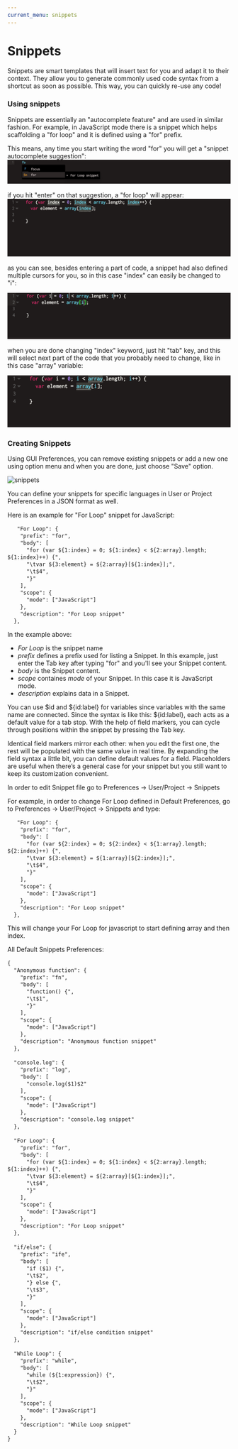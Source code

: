 ```yaml
---
current_menu: snippets
---
```


# Snippets

Snippets are smart templates that will insert text for you and adapt it to their context. They allow you to generate commonly used code syntax from a shortcut as soon as possible. This way, you can quickly re-use any code! 

### Using snippets
Snippets are essentially an "autocomplete feature" and are used in similar fashion.
For example, in JavaScript mode there is a snippet which helps scaffolding a "for loop" and it is defined using a "for" prefix.

This means, any time you start writing the word "for" you will get a "snippet autocomplete suggestion":
![snippet-for-suggestion](images/snippet-for-suggestion.png "snippet for suggestion")

if you hit "enter" on that suggestion, a "for loop" will appear:
![snippet-for](images/snippet-for-loop.png "snippet for loop")

as you can see, besides entering a part of code, a snippet had also defined multiple cursors for you, so in this case "index" can easily be changed to "i":

![snippet-for-i](images/snippet-for-loop-i.png "snippet for loop")

when you are done changing "index" keyword, just hit "tab" key, and this will select next part of the code that you probably need to change, like in this case "array" variable:

![snippet-for-array](images/snippet-for-loop-array.png "snippet for loop")

### Creating Snippets

Using GUI Preferences, you can remove existing snippets or add a new one using option menu and when you are done, just choose "Save" option.

![snippets](images/snippets.png "snippets")

You can define your snippets for specific languages in User or Project Preferences in a JSON format as well. 

Here is an example for "For Loop" snippet for JavaScript:

```
   "For Loop": {
    "prefix": "for",
    "body": [
      "for (var ${1:index} = 0; ${1:index} < ${2:array}.length; ${1:index}++) {",
      "\tvar ${3:element} = ${2:array}[${1:index}];",
      "\t$4",
      "}"
    ],
    "scope": {
      "mode": ["JavaScript"]
    },
    "description": "For Loop snippet"
  },
```

In the example above:

  - *For Loop* is the snippet name
  - *prefix* defines a prefix used for listing a Snippet. In this example, just enter the Tab key after typing "for" and you'll see your Snippet content.
  - *body* is the Snippet content.
  - *scope* containes *mode* of your Snippet. In this case it is JavaScript mode.
  - *description* explains data in a Snippet.
  

You can use $id and ${id:label} for variables since variables with the same name are connected. 
Since the syntax is like this: ${id:label}, each acts as a default value for a tab stop. With the help of field markers, you can cycle through positions within the snippet by pressing the Tab key.


Identical field markers mirror each other: when you edit the first one, the rest will be populated with the same value in real time.
By expanding the field syntax a little bit, you can define default values for a field. Placeholders are useful when there’s a general case for your snippet but you still want to keep its customization convenient.

In order to edit Snippet file go to Preferences -> User/Project -> Snippets

For example, in order to change For Loop defined in Default Preferences, go to Preferences -> User/Project -> Snippets and type:

```
   "For Loop": {
    "prefix": "for",
    "body": [
      "for (var ${2:index} = 0; ${2:index} < ${1:array}.length; ${2:index}++) {",
      "\tvar ${3:element} = ${1:array}[${2:index}];",
      "\t$4",
      "}"
    ],
    "scope": {
      "mode": ["JavaScript"]
    },
    "description": "For Loop snippet"
  },
```

This will change your For Loop for javascript to start defining array and then index.

All Default Snippets Preferences:
```
{
  "Anonymous function": {
    "prefix": "fn",
    "body": [
      "function() {",
      "\t$1",
      "}"
    ],
    "scope": {
      "mode": ["JavaScript"]
    },
    "description": "Anonymous function snippet"
  },
  
  "console.log": {
    "prefix": "log",
    "body": [
      "console.log($1)$2"
    ],
    "scope": {
      "mode": ["JavaScript"]
    },
    "description": "console.log snippet"
  },
  
  "For Loop": {
    "prefix": "for",
    "body": [
      "for (var ${1:index} = 0; ${1:index} < ${2:array}.length; ${1:index}++) {",
      "\tvar ${3:element} = ${2:array}[${1:index}];",
      "\t$4",
      "}"
    ],
    "scope": {
      "mode": ["JavaScript"]
    },
    "description": "For Loop snippet"
  },
  
  "if/else": {
    "prefix": "ife",
    "body": [
      "if ($1) {",
      "\t$2",
      "} else {",
      "\t$3",
      "}"
    ],
    "scope": {
      "mode": ["JavaScript"]
    },
    "description": "if/else condition snippet"
  },
  
  "While Loop": {
    "prefix": "while",
    "body": [
      "while (${1:expression}) {",
      "\t$2",
      "}"
    ],
    "scope": {
      "mode": ["JavaScript"]
    },
    "description": "While Loop snippet"
  }
}
```